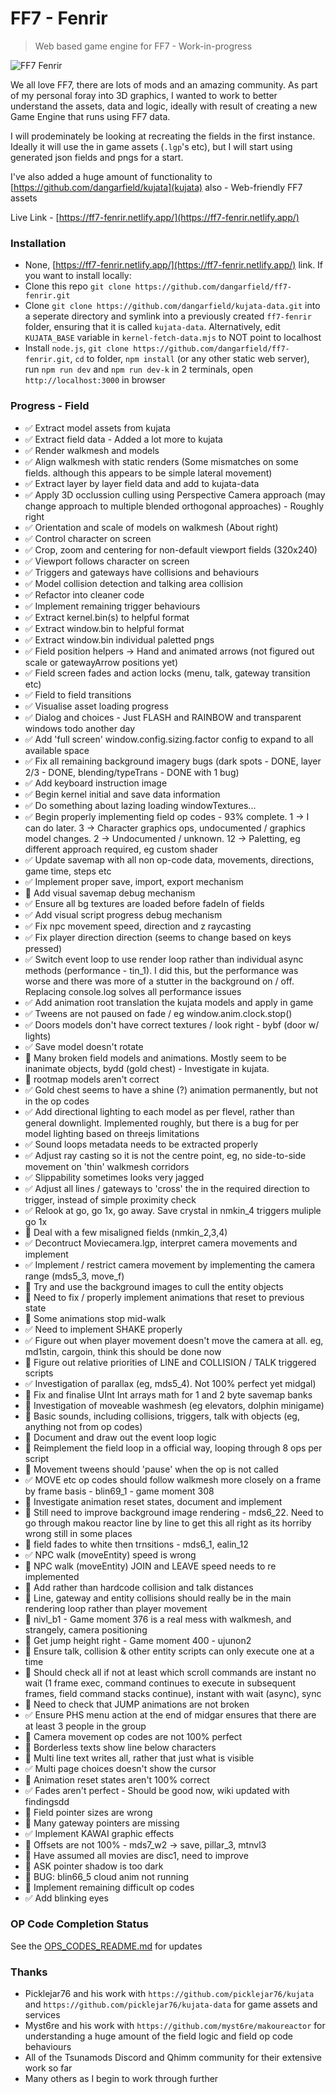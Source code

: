 # FF7 - Fenrir

> Web based game engine for FF7 - Work-in-progress

![FF7 Fenrir](https://i.ibb.co/bdNzhtR/good.png)

We all love FF7, there are lots of mods and an amazing community. As part of my personal foray into 3D graphics, I wanted to work to better understand the assets, data and logic, ideally with result of creating a new Game Engine that runs using FF7 data.

I will prodeminately be looking at recreating the fields in the first instance. Ideally it will use the in game assets (`.lgp`'s etc), but I will start using generated json fields and pngs for a start.

I've also added a huge amount of functionality to [https://github.com/dangarfield/kujata](kujata) also - Web-friendly FF7 assets

Live Link - [https://ff7-fenrir.netlify.app/](https://ff7-fenrir.netlify.app/)

### Installation

- None, [https://ff7-fenrir.netlify.app/](https://ff7-fenrir.netlify.app/) link. If you want to install locally:
- Clone this repo `git clone https://github.com/dangarfield/ff7-fenrir.git`
- Clone `git clone https://github.com/dangarfield/kujata-data.git` into a seperate directory and symlink into a previously created `ff7-fenrir` folder, ensuring that it is called `kujata-data`. Alternatively, edit `KUJATA_BASE` variable in `kernel-fetch-data.mjs` to NOT point to localhost
- Install `node.js`, `git clone https://github.com/dangarfield/ff7-fenrir.git`, `cd` to folder, `npm install` (or any other static web server), run `npm run dev` and `npm run dev-k` in 2 terminals, open `http://localhost:3000` in browser

### Progress - Field

- :white_check_mark: Extract model assets from kujata
- :white_check_mark: Extract field data - Added a lot more to kujata
- :white_check_mark: Render walkmesh and models
- :white_check_mark: Align walkmesh with static renders (Some mismatches on some fields. although this appears to be simple lateral movement)
- :white_check_mark: Extract layer by layer field data and add to kujata-data
- :white_check_mark: Apply 3D occlussion culling using Perspective Camera approach (may change approach to multiple blended orthogonal approaches) - Roughly right
- :white_check_mark: Orientation and scale of models on walkmesh (About right)
- :white_check_mark: Control character on screen
- :white_check_mark: Crop, zoom and centering for non-default viewport fields (320x240)
- :white_check_mark: Viewport follows character on screen
- :white_check_mark: Triggers and gateways have collisions and behaviours
- :white_check_mark: Model collision detection and talking area collision
- :white_check_mark: Refactor into cleaner code
- :white_check_mark: Implement remaining trigger behaviours
- :white_check_mark: Extract kernel.bin(s) to helpful format
- :white_check_mark: Extract window.bin to helpful format
- :white_check_mark: Extract window.bin individual paletted pngs
- :white_check_mark: Field position helpers -> Hand and animated arrows (not figured out scale or gatewayArrow positions yet)
- :white_check_mark: Field screen fades and action locks (menu, talk, gateway transition etc)
- :white_check_mark: Field to field transitions
- :white_check_mark: Visualise asset loading progress
- :white_check_mark: Dialog and choices - Just FLASH and RAINBOW and transparent windows todo another day
- :white_check_mark: Add 'full screen' window.config.sizing.factor config to expand to all available space
- :white_check_mark: Fix all remaining background imagery bugs (dark spots - DONE, layer 2/3 - DONE, blending/typeTrans - DONE with 1 bug)
- :white_check_mark: Add keyboard instruction image
- :white_check_mark: Begin kernel initial and save data information
- :white_check_mark: Do something about lazing loading windowTextures...
- :white_check_mark: Begin properly implementing field op codes - 93% complete. 1 -> I can do later. 3 -> Character graphics ops, undocumented / graphics model changes. 2 -> Undocumented / unknown. 12 -> Paletting, eg different approach required, eg custom shader
- :white_check_mark: Update savemap with all non op-code data, movements, directions, game time, steps etc
- :white_check_mark: Implement proper save, import, export mechanism
- :black_square_button: Add visual savemap debug mechanism
- :white_check_mark: Ensure all bg textures are loaded before fadeIn of fields
- :white_check_mark: Add visual script progress debug mechanism
- :white_check_mark: Fix npc movement speed, direction and z raycasting
- :white_check_mark: Fix player direction direction (seems to change based on keys pressed)
- :white_check_mark: Switch event loop to use render loop rather than individual async methods (performance - tin_1). I did this, but the performance was worse and there was more of a stutter in the background on / off. Replacing console.log solves all performance issues
- :white_check_mark: Add animation root translation the kujata models and apply in game
- :white_check_mark: Tweens are not paused on fade / eg window.anim.clock.stop()
- :white_check_mark: Doors models don't have correct textures / look right - bybf (door w/ lights)
- :white_check_mark: Save model doesn't rotate
- :black_square_button: Many broken field models and animations. Mostly seem to be inanimate objects, bydd (gold chest) - Investigate in kujata.
- :black_square_button: rootmap models aren't correct
- :white_check_mark: Gold chest seems to have a shine (?) animation permanently, but not in the op codes
- :white_check_mark: Add directional lighting to each model as per flevel, rather than general downlight. Implemented roughly, but there is a bug for per model lighting based on threejs limitations
- :white_check_mark: Sound loops metadata needs to be extracted properly
- :white_check_mark: Adjust ray casting so it is not the centre point, eg, no side-to-side movement on 'thin' walkmesh corridors
- :white_check_mark: Slippability sometimes looks very jagged
- :white_check_mark: Adjust all lines / gateways to 'cross' the in the required direction to trigger, instead of simple proximity check
- :white_check_mark: Relook at go, go 1x, go away. Save crystal in nmkin_4 triggers muliple go 1x
- :black_square_button: Deal with a few misaligned fields (nmkin_2,3,4)
- :white_check_mark: Decontruct Moviecamera.lgp, interpret camera movements and implement
- :white_check_mark: Implement / restrict camera movement by implementing the camera range (mds5_3, move_f)
- :black_square_button: Try and use the background images to cull the entity objects
- :black_square_button: Need to fix / properly implement animations that reset to previous state
- :black_square_button: Some animations stop mid-walk
- :white_check_mark: Need to implement SHAKE properly
- :white_check_mark: Figure out when player movement doesn't move the camera at all. eg, md1stin, cargoin, think this should be done now
- :black_square_button: Figure out relative priorities of LINE and COLLISION / TALK triggered scripts
- :white_check_mark: Investigation of parallax (eg, mds5_4). Not 100% perfect yet midgal)
- :black_square_button: Fix and finalise UInt Int arrays math for 1 and 2 byte savemap banks
- :black_square_button: Investigation of moveable washmesh (eg elevators, dolphin minigame)
- :black_square_button: Basic sounds, including collisions, triggers, talk with objects (eg, anything not from op codes)
- :black_square_button: Document and draw out the event loop logic
- :black_square_button: Reimplement the field loop in a official way, looping through 8 ops per script
- :black_square_button: Movement tweens should 'pause' when the op is not called
- :white_check_mark: MOVE etc op codes should follow walkmesh more closely on a frame by frame basis - blin69_1 - game moment 308
- :black_square_button: Investigate animation reset states, document and implement
- :black_square_button: Still need to improve background image rendering - mds6_22. Need to go through makou reactor line by line to get this all right as its horriby wrong still in some places
- :black_square_button: field fades to white then trnsitions - mds6_1, ealin_12
- :white_check_mark: NPC walk (moveEntity) speed is wrong
- :black_square_button: NPC walk (moveEntity) JOIN and LEAVE speed needs to re implemented
- :black_square_button: Add rather than hardcode collision and talk distances
- :black_square_button: Line, gateway and entity collisions should really be in the main rendering loop rather than player movement
- :black_square_button: nivl_b1 - Game moment 376 is a real mess with walkmesh, and strangely, camera positioning
- :black_square_button: Get jump height right - Game moment 400 - ujunon2
- :black_square_button: Ensure talk, collision & other entity scripts can only execute one at a time
- :black_square_button: Should check all if not at least which scroll commands are instant no wait (1 frame exec, command continues to execute in subsequent frames, field command stacks continue), instant with wait (async), sync
- :black_square_button: Need to check that JUMP animations are not broken
- :white_check_mark: Ensure PHS menu action at the end of midgar ensures that there are at least 3 people in the group
- :black_square_button: Camera movement op codes are not 100% perfect
- :black_square_button: Borderless texts show line below characters
- :black_square_button: Multi line text writes all, rather that just what is visible
- :white_check_mark: Multi page choices doesn't show the cursor
- :black_square_button: Animation reset states aren't 100% correct
- :white_check_mark: Fades aren't perfect - Should be good now, wiki updated with findingsdd
- :black_square_button: Field pointer sizes are wrong
- :black_square_button: Many gateway pointers are missing
- :white_check_mark: Implement KAWAI graphic effects
- :black_square_button: Offsets are not 100% - mds7_w2 -> save, pillar_3, mtnvl3
- :black_square_button: Have assumed all movies are disc1, need to improve
- :black_square_button: ASK pointer shadow is too dark
- :black_square_button: BUG: blin66_5 cloud anim not running
- :black_square_button: Implement remaining difficult op codes
- :white_check_mark: Add blinking eyes

### OP Code Completion Status

See the [OPS_CODES_README.md](https://github.com/dangarfield/ff7-fenrir/blob/master/OPS_CODES_README.md) for updates

### Thanks

- Picklejar76 and his work with `https://github.com/picklejar76/kujata` and `https://github.com/picklejar76/kujata-data` for game assets and services
- Myst6re and his work with `https://github.com/myst6re/makoureactor` for understanding a huge amount of the field logic and field op code behaviours
- All of the Tsunamods Discord and Qhimm community for their extensive work so far
- Many others as I begin to work through further
